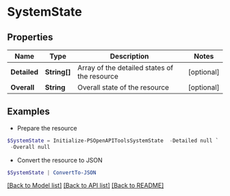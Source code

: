 # SystemState
## Properties

Name | Type | Description | Notes
------------ | ------------- | ------------- | -------------
**Detailed** | **String[]** | Array of the detailed states of the resource | [optional] 
**Overall** | **String** | Overall state of the resource | [optional] 

## Examples

- Prepare the resource
```powershell
$SystemState = Initialize-PSOpenAPIToolsSystemState  -Detailed null `
 -Overall null
```

- Convert the resource to JSON
```powershell
$SystemState | ConvertTo-JSON
```

[[Back to Model list]](../README.md#documentation-for-models) [[Back to API list]](../README.md#documentation-for-api-endpoints) [[Back to README]](../README.md)

